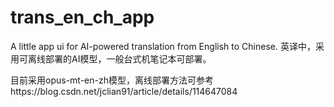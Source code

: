# trans_en_ch_app
A little app ui for AI-powered translation from English to Chinese. 英译中，采用可离线部署的AI模型，一般台式机笔记本可部署。

目前采用opus-mt-en-zh模型，离线部署方法可参考https://blog.csdn.net/jclian91/article/details/114647084
